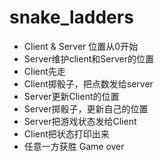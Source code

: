 # snake_ladders
* Client & Server 位置从0开始
* Server维护client和Server的位置
* Client先走
* Client掷骰子，把点数发给server
* Server更新Client的位置
* Server掷骰子，更新自己的位置
* Server把游戏状态发给Client
* Client把状态打印出来
* 任意一方获胜 Game over
